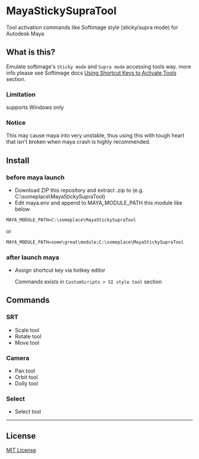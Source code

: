 # MayaStickySupraTool

Tool activation commands like Softimage style (sticky/supra mode) for
Autodesk Maya

## What is this?

Emulate softimage's `Sticky mode` and `Supra mode` accessing tools way.
more info please see Softimage docs [Using Shortcut Keys to Activate Tools](http://softimage.wiki.softimage.com/xsidocs/interface_AccessingCommandsandTools.htm)
section.

### Limitation
supports Windows only

### Notice
This may cause maya into very unstable, thus using this with tough heart that isn't broken when maya crash is highly recommended.

## Install

### before maya launch

* Download ZIP this repository and extract .zip to (e.g. C:\someplace\MayaStickySupraTool)
* Edit maya.env and append to MAYA_MODULE_PATH this module like below

```bat
MAYA_MODULE_PATH=C:\someplace\MayaStickySupraTool
```

or

```bat
MAYA_MODULE_PATH=some\great\module;C:\someplace\MayaStickySupraTool
```

### after launch maya

* Assign shortcut key via hotkey editor

    Commands exists in `CustomScripts > SI style tool` section


## Commands

### SRT
* Scale tool
* Rotate tool
* Move tool

### Camera
* Pan tool
* Orbit tool
* Dolly tool

### Select
* Select tool

---

## License

[MIT License](http://en.wikipedia.org/wiki/MIT_License)
